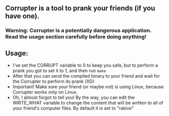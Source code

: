 ## Corrupter is a tool to prank your friends (if you have one).

### Warning: Corrupter is a potentially dangerous application. Read the usage section carefully before doing anything!

## Usage:
- I've set the CORRUPT variable to 0 to keep you safe, but to perform a prank you got to set it to 1, and then run ```make```
- After that you can send the compiled binary to your friend and wait for the Corrupter to perform its prank (XD)
- Important! Make sure your friend (or maybe not) is using Linux, because Corrupter works only on Linux.
- Oh, I almost forgot to tell you! By the way, you can edit the WRITE_WHAT variable to change the content that will be written to all of your friend's computer files. By default it is set to "rakivo"
